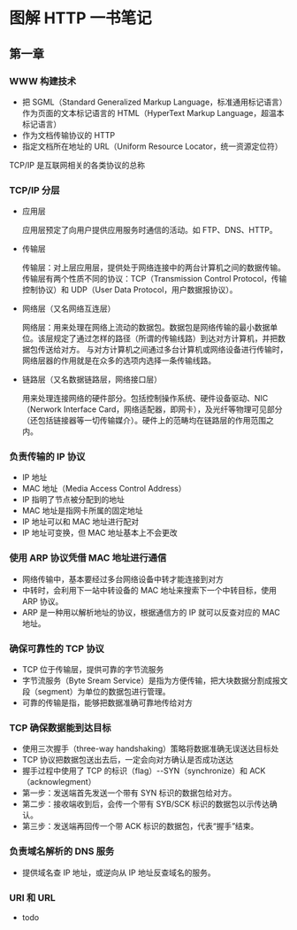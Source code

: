 # 图解 HTTP 一书笔记

## 第一章

### **WWW 构建技术**

- 把 SGML（Standard Generalized Markup Language，标准通用标记语言）作为页面的文本标记语言的 HTML（HyperText Markup Language，超温本标记语言）
- 作为文档传输协议的 HTTP
- 指定文档所在地址的 URL（Uniform Resource Locator，统一资源定位符）

TCP/IP 是互联网相关的各类协议的总称

### **TCP/IP 分层**

- 应用层

    应用层预定了向用户提供应用服务时通信的活动。如 FTP、DNS、HTTP。

- 传输层

    传输层：对上层应用层，提供处于网络连接中的两台计算机之间的数据传输。
    传输层有两个性质不同的协议：TCP（Transmission Control Protocol，传输控制协议）和 UDP（User Data Protocol，用户数据报协议）。

- 网络层（又名网络互连层）

    网络层：用来处理在网络上流动的数据包。数据包是网络传输的最小数据单位。该层规定了通过怎样的路径（所谓的传输线路）到达对方计算机，并把数据包传送给对方。
    与对方计算机之间通过多台计算机或网络设备进行传输时，网络层器的作用就是在众多的选项内选择一条传输线路。

- 链路层（又名数据链路层，网络接口层）

    用来处理连接网络的硬件部分。包括控制操作系统、硬件设备驱动、NIC（Nerwork Interface Card，网络适配器，即网卡），及光纤等物理可见部分（还包括链接器等一切传输媒介）。硬件上的范畴均在链路层的作用范围之内。

### **负责传输的 IP 协议**

- IP 地址
- MAC 地址（Media Access Control Address）
- IP 指明了节点被分配到的地址
- MAC 地址是指网卡所属的固定地址
- IP 地址可以和 MAC 地址进行配对
- IP 地址可变换，但 MAC 地址基本上不会更改

### **使用 ARP 协议凭借 MAC 地址进行通信**

- 网络传输中，基本要经过多台网络设备中转才能连接到对方
- 中转时，会利用下一站中转设备的 MAC 地址来搜索下一个中转目标，使用 ARP 协议。
- ARP 是一种用以解析地址的协议，根据通信方的 IP 就可以反查对应的 MAC 地址。

### **确保可靠性的 TCP 协议**

- TCP 位于传输层，提供可靠的字节流服务
- 字节流服务（Byte Sream Service）是指为方便传输，把大块数据分割成报文段（segment）为单位的数据包进行管理。
- 可靠的传输是指，能够把数据准确可靠地传给对方

### **TCP 确保数据能到达目标**

- 使用三次握手（three-way handshaking）策略将数据准确无误送达目标处
- TCP 协议把数据包送出去后，一定会向对方确认是否成功送达
- 握手过程中使用了 TCP 的标识（flag）--SYN（synchronize）和 ACK（acknowlegment）
- 第一步：发送端首先发送一个带有 SYN 标识的数据包给对方。
- 第二步：接收端收到后，会传一个带有 SYB/SCK 标识的数据包以示传达确认。
- 第三步：发送端再回传一个带 ACK 标识的数据包，代表“握手”结束。

### **负责域名解析的 DNS 服务**

- 提供域名查 IP 地址，或逆向从 IP 地址反查域名的服务。

### **URI 和 URL**

- todo
